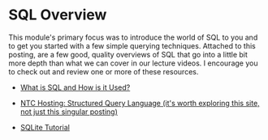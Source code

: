SQL Overview
============

This module's primary focus was to introduce the world of SQL to you and to get you started with a few simple querying techniques. Attached to this posting, are a few good, quality overviews of SQL that go into a little bit more depth than what we can cover in our lecture videos. I encourage you to check out and review one or more of these resources.

-   [What is SQL and How is it Used?](https://www.thebalance.com/what-is-sql-and-uses-2071909)

-   [NTC Hosting: Structured Query Language (it's worth exploring this site, not just this singular posting)](https://www.ntchosting.com/encyclopedia/databases/structured-query-language/)

-   [SQLite Tutorial](https://www.tutorialspoint.com/sqlite/index.htm)